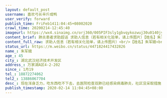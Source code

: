 ```yaml
---
layout: default_post
username: 喜欢弓长辛斤成鸭
user_verify: forward
publish_time: FriFeb1411:04:45+08002020
crawl_time: 20200214-12:45:40
imageurl: https://wx4.sinaimg.cn/orj360/005PIF3sly1gbvqykozwuj30u0140jyv.jpg,https://wx4.sinaimg.cn/orj360/005PIF3sly1gbvqymi9o1j30u01407bb.jpg,https://wx3.sinaimg.cn/orj360/005PIF3sly1gbvqyo4yiwj30u0140k0x.jpg,https://wx4.sinaimg.cn/orj360/005PIF3sly1gbvqyjdj0wj30u0140118.jpg
content_brief: 肺炎患者求助超话 求助人信息（若有相关化验单，请上传图片）【姓名】朱军娥【年龄】45【所在城市】湖北武汉经济技术开发区【所在小区、社区】万家湖A区4-2-202【患病时间】1月19【联系方式】18872274062【其他紧急联系人】13886067704【病情描述】 现在浑身乏力，吃东西吃不下去，去医院 ...全文
content_full_raw: 求助人信息（若有相关化验单，请上传图片）<br/>【姓名】朱军娥<br/>【年龄】45<br/>【所在城市】湖北武汉经济技术开发区<br/>【所在小区、社区】万家湖A区4-2-202<br/>【患病时间】1月19<br/>【联系方式】18872274062<br/>【其他紧急联系人】13886067704<br/>【病情描述】现在浑身乏力，吃东西吃不下去，去医院检查双肺已经感染病毒肺炎，社区没采取措施，就让我们自己在家隔离，打电话要等核酸结果出来才能等通知，我们临床都这么严重了，都已经咳出血了这还让我怎么安心等，也不能随便送医院，实在没办法了
status_url: https://m.weibo.cn/status/4471824417432826
name_: 朱军娥
age_: 45
city_: 湖北武汉经济技术开发区
address_: 万家湖A区4-2-202
since_: 1月19
tel_: 18872274062
tel2_: 13886067704
desc_: 现在浑身乏力，吃东西吃不下去，去医院检查双肺已经感染病毒肺炎，社区没采取措施，就让我们自己在家隔离，打电话要等核酸结果出来才能等通知，我们临床都这么严重了，都已经咳出血了这还让我怎么安心等，也不能随便送医院，实在没办法了
publish_timestamp: 2020-02-14 11:04:45+08:00
---
```

